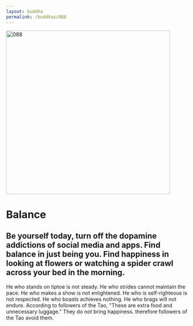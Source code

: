 ```yaml
---
layout: buddha
permalink: /buddhas/088
---
```


<div class="uk-text-center">
<img src="{{"/assets/img/buddhas/buddha-088.jpg" | relative_url}}" alt="088"  width="448" height="448"></div>

# Balance

## Be yourself today, turn off the dopamine addictions of social media and apps. Find balance in just being you. Find happiness in looking at flowers or watching a spider crawl across your bed in the morning.



He who stands on tiptoe is not steady.
He who strides cannot maintain the pace.
He who makes a show is not enlightened.
He who is self-righteous is not respected.
He who boasts achieves nothing.
He who brags will not endure.
According to followers of the Tao, "These are extra food and unnecessary luggage."
They do not bring happiness.
therefore followers of the Tao avoid them.
